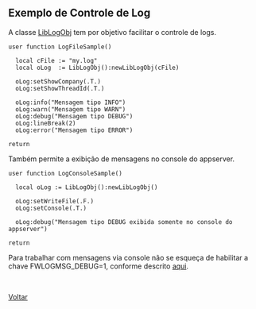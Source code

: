 ## Exemplo de Controle de Log

A classe [LibLogObj](#) tem por objetivo facilitar o controle de logs. 

```xbase
user function LogFileSample()

  local cFile := "my.log"
  local oLog  := LibLogObj():newLibLogObj(cFile)

  oLog:setShowCompany(.T.)
  oLog:setShowThreadId(.T.)

  oLog:info("Mensagem tipo INFO")
  oLog:warn("Mensagem tipo WARN")
  oLog:debug("Mensagem tipo DEBUG")
  oLog:lineBreak(2)
  oLog:error("Mensagem tipo ERROR")

return
```

Também permite a exibição de mensagens no console do appserver.

```xbase
user function LogConsoleSample()

  local oLog := LibLogObj():newLibLogObj()

  oLog:setWriteFile(.F.)
  oLog:setConsole(.T.)  

  oLog:debug("Mensagem tipo DEBUG exibida somente no console do appserver")

return
```

Para trabalhar com mensagens via console não se esqueça de habilitar a chave FWLOGMSG_DEBUG=1, 
conforme descrito [aqui](https://centraldeatendimento.totvs.com/hc/pt-br/articles/360041301114-MP-ADVPL-Como-Ativar-a-função-FWLogMsg-).

<br/>

[Voltar](../index)